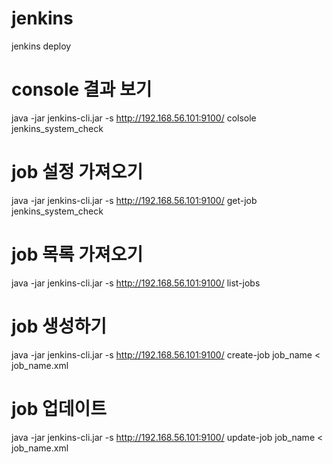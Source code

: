 jenkins
=======

jenkins deploy

# console 결과 보기
java -jar jenkins-cli.jar -s http://192.168.56.101:9100/ colsole jenkins_system_check

# job 설정 가져오기
java -jar jenkins-cli.jar -s http://192.168.56.101:9100/ get-job jenkins_system_check

# job 목록 가져오기
java -jar jenkins-cli.jar -s http://192.168.56.101:9100/ list-jobs

# job 생성하기
java -jar jenkins-cli.jar -s http://192.168.56.101:9100/ create-job job_name < job_name.xml

# job 업데이트
java -jar jenkins-cli.jar -s http://192.168.56.101:9100/ update-job job_name < job_name.xml

